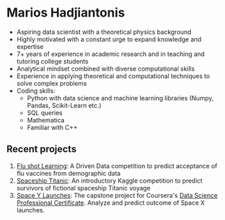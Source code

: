 # Marios Hadjiantonis

- Aspiring data scientist with a theoretical physics background
- Highly motivated with a constant urge to expand knowledge and expertise
- 7+ years of experience in academic research and in teaching and tutoring college students
- Analytical mindset combined with diverse computational skills
- Experience in applying theoretical and computational techniques to solve complex problems
- Coding skills: 
   - Python with data science and machine learning libraries (Numpy, Pandas, Scikit-Learn etc.)
   - SQL queries
   - Mathematica
   - Familiar with C++
   
## Recent projects
1. [Flu shot Learning](https://github.com/mhadjiantonis/FluShotLearning/): A Driven Data competition to predict acceptance of flu vaccines from demographic data
2. [Spaceship Titanic](https://github.com/mhadjiantonis/SpaceshipTitanic): An introductory Kaggle competition to predict survivors of fictional spaceship Titanic 
voyage
3. [Space Y Launches](https://github.com/mhadjiantonis/SpaceY_LaunchSuccess): The capstone project for Coursera's [Data Science Professional Certificate](
https://www.credly.com/badges/ec46fa4d-edbc-4256-8b7e-ae9b670757a6?source=linked_in_profile). Analyze and predict outcome of Space X launches.
